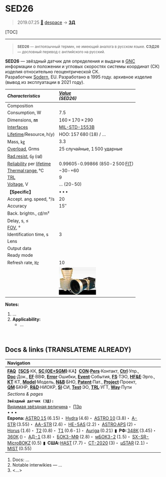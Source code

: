 # SED26
> 2019.07.25 [🚀](../index/index.md) [despace](index.md) → **[ЗД](sensor.md)**

[TOC]

---

> <small>**SED26** — англоязычный термин, не имеющий аналога в русском языке. **СЭД26** — дословный перевод с английского на русский.</small>

**SED26** — звёздный датчик для определения и выдачи в [GNC](gnc.md) информации о положении и угловых скоростях системы координат (СК) изделия относительно геоцентрической СК.  
Разработчик [Sodern](zz_sodern.md), EU. Разработано в 1995 году. архивное изделие (вывод из эксплуатации в 2021 году).

|*Characteristics*|*[Value](si.md)<br> (SED26)*|
|:--|:--|
|Composition| |
|Consumption, W|7.5|
|Dimensions, ㎜|160 × 170 × 290|
|[Interfaces](interface.md)|[MIL-STD-1553B](mil_std_1553.md)|
|[Lifetime](lifetime.md)/Resource, h(y)|НОО: 157 680 (18) / …|
|Mass, ㎏|3.3|
|[Overload](vibration.md), Grms|25 случайные, 1 500 ударные|
|[Rad.resist](ion_rad.md), ㏉ (㎭)| |
|[Reliability](qm.md) per [lifetime](lifetime.md)|0.99605 ‑ 0.99866 (850 ‑ 2 500 [FIT](qm.md))|
|[Thermal range](tcs.md), ℃|−30 ‑ +60|
|[TRL](trl.md)|9|
|[Voltage](voltage.md), V|… (20 ‑ 50)|
|**【Specific】**|• • •|
|Accept. ang. speed, °/s|20|
|Accuracy|15″|
|Back. brightn., ㏅/m²| |
|Delay, s, ≤| |
|[FOV](fov.md), °| |
|Identification time, s|3|
|Lens| |
|Output data| |
|Ready mode| |
|Refresh rate, ㎐|10|
| |[![](f/sensor/s/sed26_pic1_thumb.jpg)](f/sensor/s/sed26_pic1.jpg)|

**Notes:**

   1. …
   1. **Applicability:**
      - …



<p style="page-break-after:always"> </p>

## Docs & links (TRANSLATEME ALREADY)
|Navigation|
|:--|
|**[FAQ](faq.md)**【**[SCS](scs.md)**·КК, **[SC (OE+SGM)](sc.md)**·КА】**[CON](contact.md)·[Pers](person.md)**·Контакт, **[Ctrl](control.md)**·Упр., **[Doc](doc.md)**·Док., **[EF](ef.md)**·ВВФ, **[Error](error.md)**·Ошибки, **[Event](event.md)**·События, **[FS](fs.md)**·ТЭО, **[HF&E](hfe.md)**·Эрго., **[KT](kt.md)**·КТ, **[Model](model.md)**·Модель, **[N&B](nnb.md)**·БНО, **[Patent](патент.md)**·Пат., **[Project](project.md)**·Проект, **[QM](qm.md)**·БКНР, **[R&D](rnd.md)**·НИОКР, **[SI](si.md)**·СИ, **[Test](test.md)**·ЭО, **[TRL](trl.md)**·УГТ, **[Way](way.md)**·Пути|
|*Sections & pages*|
|**`Звёздный датчик (ЗД):`**<br> [Видимая звёздная величина](app_mag.md)・ [ПЗр](fov.md)<br>• • •<br> **Европа:** [ASTRO 15](astro_15.md) (6.15)・ [Hydra](hydra.md) (4.6)・ [ASTRO 10](astro_10.md) (3.8)・ [A-STR](a_str.md) (3.55)・ [AA-STR](aa_str.md) (2.6)・ [HE-5AS](he_5as.md) (2.2)・ [ASTRO APS](astro_aps.md) (2)・ [Horus](horus.md) (1.6)・ [T2](t2.md) (0.8)・ [T1](t1.md) (0.6 ‑ 1)・ [Auriga](auriga.md) (0.21)  ▮  **РФ:** [348К](348k.md) (3.45)・ [360К](360k.md) ()・ [АД-1](ad_1.md) (3.8)・ [БОКЗ-МФ](bokz_mf.md) (2.8)・ [мБОКЗ-2](мбокз_2.md) (1.5)・ [SX-SR-MicroBOKZ](sx_sr_microbokz.md) (0.5)  ▮  **США:** [HAST](hast.md) (7.7)・ [CT-2020](ct_2020.md) (3)・ [µSTAR](mustar.md) (2.1)・ [MIST](mist.md) (0.55) |

   1. Docs: …
   1. Notable interwikies — …
   1. <…>

